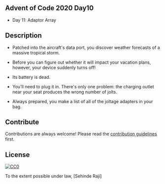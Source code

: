 
## Advent of Code 2020 Day10

- Day 11: Adaptor Array


## Description

- Patched into the aircraft's data port, you discover weather forecasts of a massive tropical storm. 
- Before you can figure out whether it will impact your vacation plans, however, your device suddenly turns off!

- Its battery is dead.

- You'll need to plug it in. There's only one problem: the charging outlet near your seat produces the wrong number of jolts. 
- Always prepared, you make a list of all of the joltage adapters in your bag.


## Contribute

Contributions are always welcome!
Please read the [contribution guidelines](contributing.md) first.

## License

[![CC0](https://licensebuttons.net/p/zero/1.0/88x31.png)](https://creativecommons.org/publicdomain/zero/1.0/)

To the extent possible under law, [Sehinde Raji]
